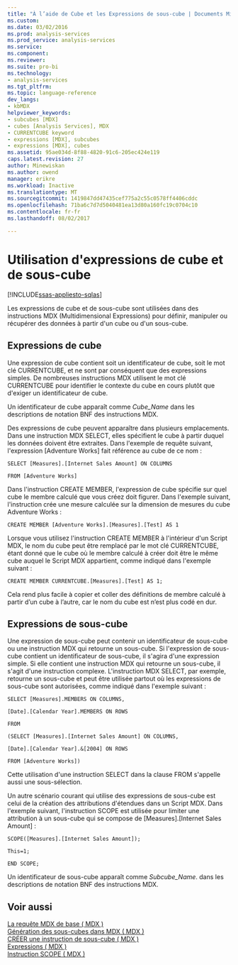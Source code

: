 ```yaml
---
title: "À l’aide de Cube et les Expressions de sous-cube | Documents Microsoft"
ms.custom: 
ms.date: 03/02/2016
ms.prod: analysis-services
ms.prod_service: analysis-services
ms.service: 
ms.component: 
ms.reviewer: 
ms.suite: pro-bi
ms.technology:
- analysis-services
ms.tgt_pltfrm: 
ms.topic: language-reference
dev_langs:
- kbMDX
helpviewer_keywords:
- subcubes [MDX]
- cubes [Analysis Services], MDX
- CURRENTCUBE keyword
- expressions [MDX], subcubes
- expressions [MDX], cubes
ms.assetid: 95ae034d-8f88-4820-91c6-205ec424e119
caps.latest.revision: 27
author: Minewiskan
ms.author: owend
manager: erikre
ms.workload: Inactive
ms.translationtype: MT
ms.sourcegitcommit: 1419847dd47435cef775a2c55c0578ff4406cddc
ms.openlocfilehash: 71ba6c7d7d5040481ea13d80a160fc19c0704c10
ms.contentlocale: fr-fr
ms.lasthandoff: 08/02/2017

---
```

# <a name="using-cube-and-subcube-expressions"></a>Utilisation d'expressions de cube et de sous-cube
[!INCLUDE[ssas-appliesto-sqlas](../includes/ssas-appliesto-sqlas.md)]

  Les expressions de cube et de sous-cube sont utilisées dans des instructions MDX (Multidimensional Expressions) pour définir, manipuler ou récupérer des données à partir d'un cube ou d'un sous-cube.  
  
## <a name="cube-expressions"></a>Expressions de cube  
 Une expression de cube contient soit un identificateur de cube, soit le mot clé CURRENTCUBE, et ne sont par conséquent que des expressions simples. De nombreuses instructions MDX utilisent le mot clé CURRENTCUBE pour identifier le contexte du cube en cours plutôt que d'exiger un identificateur de cube.  
  
 Un identificateur de cube apparaît comme *Cube_Name* dans les descriptions de notation BNF des instructions MDX.  
  
 Des expressions de cube peuvent apparaître dans plusieurs emplacements. Dans une instruction MDX SELECT, elles spécifient le cube à partir duquel les données doivent être extraites. Dans l'exemple de requête suivant, l'expression [Adventure Works] fait référence au cube de ce nom :  
  
 `SELECT [Measures].[Internet Sales Amount] ON COLUMNS`  
  
 `FROM [Adventure Works]`  
  
 Dans l'instruction CREATE MEMBER, l'expression de cube spécifie sur quel cube le membre calculé que vous créez doit figurer. Dans l'exemple suivant, l'instruction crée une mesure calculée sur la dimension de mesures du cube Adventure Works :  
  
 `CREATE MEMBER [Adventure Works].[Measures].[Test] AS 1`  
  
 Lorsque vous utilisez l'instruction CREATE MEMBER à l'intérieur d'un Script MDX, le nom du cube peut être remplacé par le mot clé CURRENTCUBE, étant donné que le cube où le membre calculé à créer doit être le même cube auquel le Script MDX appartient, comme indiqué dans l'exemple suivant :  
  
 `CREATE MEMBER CURRENTCUBE.[Measures].[Test] AS 1;`  
  
 Cela rend plus facile à copier et coller des définitions de membre calculé à partir d’un cube à l’autre, car le nom du cube est n’est plus codé en dur.  
  
## <a name="subcube-expressions"></a>Expressions de sous-cube  
 Une expression de sous-cube peut contenir un identificateur de sous-cube ou une instruction MDX qui retourne un sous-cube. Si l'expression de sous-cube contient un identificateur de sous-cube, il s'agira d'une expression simple. Si elle contient une instruction MDX qui retourne un sous-cube, il s'agit d'une instruction complexe. L'instruction MDX SELECT, par exemple, retourne un sous-cube et peut être utilisée partout où les expressions de sous-cube sont autorisées, comme indiqué dans l'exemple suivant :  
  
 `SELECT [Measures].MEMBERS ON COLUMNS,`  
  
 `[Date].[Calendar Year].MEMBERS ON ROWS`  
  
 `FROM`  
  
 `(SELECT [Measures].[Internet Sales Amount] ON COLUMNS,`  
  
 `[Date].[Calendar Year].&[2004] ON ROWS`  
  
 `FROM [Adventure Works])`  
  
 Cette utilisation d'une instruction SELECT dans la clause FROM s'appelle aussi une sous-sélection.  
  
 Un autre scénario courant qui utilise des expressions de sous-cube est celui de la création des attributions d'étendues dans un Script MDX. Dans l'exemple suivant, l'instruction SCOPE est utilisée pour limiter une attribution à un sous-cube qui se compose de [Measures].[Internet Sales Amount] :  
  
 `SCOPE([Measures].[Internet Sales Amount]);`  
  
 `This=1;`  
  
 `END SCOPE;`  
  
 Un identificateur de sous-cube apparaît comme *Subcube_Name*. dans les descriptions de notation BNF des instructions MDX.  
  
## <a name="see-also"></a>Voir aussi  
 [La requête MDX de base &#40; MDX &#41;](../analysis-services/multidimensional-models/mdx/mdx-query-the-basic-query.md)   
 [Génération des sous-cubes dans MDX &#40; MDX &#41;](../analysis-services/multidimensional-models/mdx/building-subcubes-in-mdx-mdx.md)   
 [CRÉER une instruction de sous-cube &#40; MDX &#41;](../mdx/mdx-data-definition-create-subcube.md)   
 [Expressions &#40; MDX &#41;](../mdx/expressions-mdx.md)   
 [Instruction SCOPE &#40; MDX &#41;](../mdx/mdx-scripting-scope.md)  
  
  

